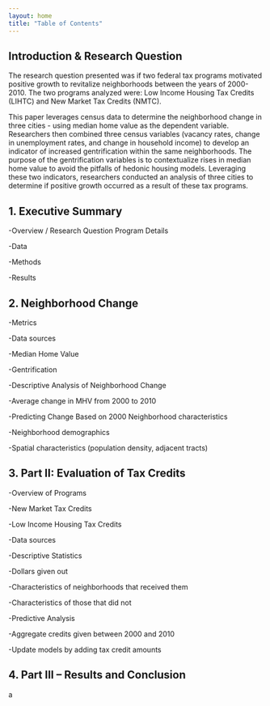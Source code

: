 ```yaml
---
layout: home
title: "Table of Contents"
---
```

## Introduction & Research Question
The research question presented was if two federal tax programs motivated positive growth to revitalize neighborhoods between the years of 2000-2010. The two programs analyzed were: Low Income Housing Tax Credits (LIHTC) and New Market Tax Credits (NMTC).

This paper leverages census data to determine the neighborhood change in three cities - using median home value as the dependent variable. Researchers then combined three census variables (vacancy rates, change in unemployment rates, and change in household income) to develop an indicator of increased gentrification within the same neighborhoods. The purpose of the gentrification variables is to contextualize rises in median home value to avoid the pitfalls of hedonic housing models. Leveraging these two indicators, researchers conducted an analysis of three cities to determine if positive growth occurred as a result of these tax programs.

## 1. Executive Summary



-Overview / Research Question Program Details



-Data



-Methods



-Results



## 2. Neighborhood Change



-Metrics



  -Data sources
  
  
  
  -Median Home Value
  
  
  
  -Gentrification
  
  
  
-Descriptive Analysis of Neighborhood Change



-Average change in MHV from 2000 to 2010



-Predicting Change Based on 2000 Neighborhood characteristics



  -Neighborhood demographics
  
  
  
  -Spatial characteristics (population density, adjacent tracts)
  
  
  
## 3. Part II: Evaluation of Tax Credits



-Overview of Programs



  -New Market Tax Credits
  
  
  
  -Low Income Housing Tax Credits
  
  
  
-Data sources



-Descriptive Statistics



  -Dollars given out
  
  
  
  -Characteristics of neighborhoods that received them
  
  
  
  -Characteristics of those that did not
  
  
  
-Predictive Analysis



  -Aggregate credits given between 2000 and 2010
  
  
  
  -Update models by adding tax credit amounts
  
  
  
## 4. Part III – Results and Conclusion

a
